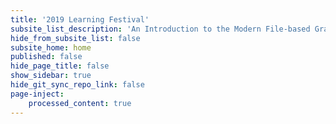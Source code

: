 ```yaml
---
title: '2019 Learning Festival'
subsite_list_description: 'An Introduction to the Modern File-based Grav CMS'
hide_from_subsite_list: false
subsite_home: home
published: false
hide_page_title: false
show_sidebar: true
hide_git_sync_repo_link: false
page-inject:
    processed_content: true
---
```


